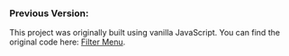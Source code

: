 ### Previous Version:

This project was originally built using vanilla JavaScript. You can find the original code here: [Filter Menu](https://github.com/feramjo-webdev/filter-menu.git).
